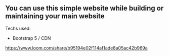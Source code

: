 ## You can use this simple website while building or maintaining your main website

Techs used:
- Bootstrap 5 / CDN

https://www.loom.com/share/b95194e02f114af1ade8a05ac42b969a
